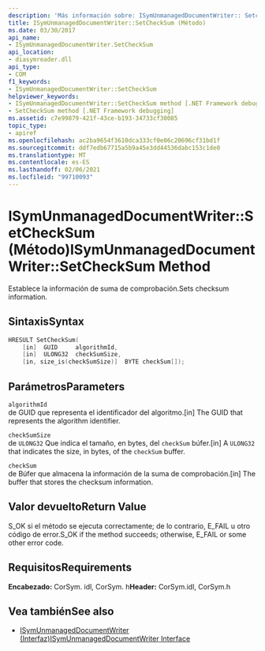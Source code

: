 ```yaml
---
description: 'Más información sobre: ISymUnmanagedDocumentWriter:: Setchecksum ((método)'
title: ISymUnmanagedDocumentWriter::SetCheckSum (Método)
ms.date: 03/30/2017
api_name:
- ISymUnmanagedDocumentWriter.SetCheckSum
api_location:
- diasymreader.dll
api_type:
- COM
f1_keywords:
- ISymUnmanagedDocumentWriter::SetCheckSum
helpviewer_keywords:
- ISymUnmanagedDocumentWriter::SetCheckSum method [.NET Framework debugging]
- SetCheckSum method [.NET Framework debugging]
ms.assetid: c7e99879-421f-43ce-b193-34733cf30085
topic_type:
- apiref
ms.openlocfilehash: ac2ba9654f3610dca333cf0e06c20696cf31bd1f
ms.sourcegitcommit: ddf7edb67715a5b9a45e3dd44536dabc153c1de0
ms.translationtype: MT
ms.contentlocale: es-ES
ms.lasthandoff: 02/06/2021
ms.locfileid: "99710093"
---
```

# <a name="isymunmanageddocumentwritersetchecksum-method"></a><span data-ttu-id="8e4e5-103">ISymUnmanagedDocumentWriter::SetCheckSum (Método)</span><span class="sxs-lookup"><span data-stu-id="8e4e5-103">ISymUnmanagedDocumentWriter::SetCheckSum Method</span></span>

<span data-ttu-id="8e4e5-104">Establece la información de suma de comprobación.</span><span class="sxs-lookup"><span data-stu-id="8e4e5-104">Sets checksum information.</span></span>  
  
## <a name="syntax"></a><span data-ttu-id="8e4e5-105">Sintaxis</span><span class="sxs-lookup"><span data-stu-id="8e4e5-105">Syntax</span></span>  
  
```cpp  
HRESULT SetCheckSum(  
    [in]  GUID     algorithmId,  
    [in]  ULONG32  checkSumSize,  
    [in, size_is(checkSumSize)]  BYTE checkSum[]);  
```  
  
## <a name="parameters"></a><span data-ttu-id="8e4e5-106">Parámetros</span><span class="sxs-lookup"><span data-stu-id="8e4e5-106">Parameters</span></span>  

 `algorithmId`  
 <span data-ttu-id="8e4e5-107">de GUID que representa el identificador del algoritmo.</span><span class="sxs-lookup"><span data-stu-id="8e4e5-107">[in] The GUID that represents the algorithm identifier.</span></span>  
  
 `checkSumSize`  
 <span data-ttu-id="8e4e5-108">de `ULONG32` Que indica el tamaño, en bytes, del `checkSum` búfer.</span><span class="sxs-lookup"><span data-stu-id="8e4e5-108">[in] A `ULONG32` that indicates the size, in bytes, of the `checkSum` buffer.</span></span>  
  
 `checkSum`  
 <span data-ttu-id="8e4e5-109">de Búfer que almacena la información de la suma de comprobación.</span><span class="sxs-lookup"><span data-stu-id="8e4e5-109">[in] The buffer that stores the checksum information.</span></span>  
  
## <a name="return-value"></a><span data-ttu-id="8e4e5-110">Valor devuelto</span><span class="sxs-lookup"><span data-stu-id="8e4e5-110">Return Value</span></span>  

 <span data-ttu-id="8e4e5-111">S_OK si el método se ejecuta correctamente; de lo contrario, E_FAIL u otro código de error.</span><span class="sxs-lookup"><span data-stu-id="8e4e5-111">S_OK if the method succeeds; otherwise, E_FAIL or some other error code.</span></span>  
  
## <a name="requirements"></a><span data-ttu-id="8e4e5-112">Requisitos</span><span class="sxs-lookup"><span data-stu-id="8e4e5-112">Requirements</span></span>  

 <span data-ttu-id="8e4e5-113">**Encabezado:** CorSym. idl, CorSym. h</span><span class="sxs-lookup"><span data-stu-id="8e4e5-113">**Header:** CorSym.idl, CorSym.h</span></span>  
  
## <a name="see-also"></a><span data-ttu-id="8e4e5-114">Vea también</span><span class="sxs-lookup"><span data-stu-id="8e4e5-114">See also</span></span>

- [<span data-ttu-id="8e4e5-115">ISymUnmanagedDocumentWriter (Interfaz)</span><span class="sxs-lookup"><span data-stu-id="8e4e5-115">ISymUnmanagedDocumentWriter Interface</span></span>](isymunmanageddocumentwriter-interface.md)
